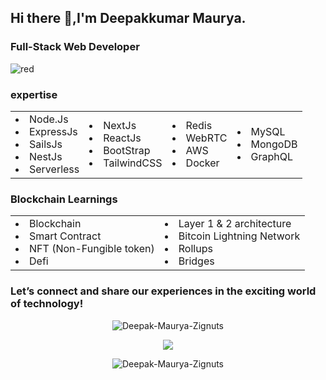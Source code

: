 ## Hi there 👋,I'm Deepakkumar Maurya.
### Full-Stack Web Developer
![red](https://komarev.com/ghpvc/?username=Deepak-Maurya-Zignuts&color=red)
### expertise 
<table>
  <tr>
    <td>
      <li>Node.Js</li>
      <li>ExpressJs</li>
      <li>SailsJs</li>
      <li>NestJs</li>
      <li>Serverless</li>
    </td>
    <td>
      <li>NextJs</li>
      <li>ReactJs</li>
      <li>BootStrap</li>
      <li>TailwindCSS</li>
    </td>
    <td>
      <li>Redis</li>
      <li>WebRTC</li>
      <li>AWS</li>
      <li>Docker</li>
    </td>
    <td>
      <li>MySQL</li>
      <li>MongoDB</li>
      <li>GraphQL</li>
    </td>
  </tr>
</table>  

### Blockchain Learnings
<table>
  <tr>
    <td>
      <li>Blockchain</li>
      <li>Smart Contract</li>
      <li>NFT (Non-Fungible token)</li>
      <li>Defi</li>
    </td>
    <td>
      <li>Layer 1 & 2 architecture</li>
      <li>Bitcoin Lightning Network</li>
      <li>Rollups</li>
      <li>Bridges</li>
    </td>
  </tr>
</table> 

### Let’s connect and share our experiences in the exciting world of technology!

<p align="center"><img align="center" src="https://github-readme-stats.vercel.app/api?username=Deepak-Maurya-Zignuts&show_icons=true&theme=dracula" alt="Deepak-Maurya-Zignuts" /></p>

<p align="center"><img align="center" src="https://github-readme-stats.vercel.app/api/top-langs/?username=Deepak-Maurya-Zignuts&layout=compact&theme=dracula&langs_count=100" /></p>

<p align="center"><img align="center" src="https://github-readme-streak-stats.herokuapp.com/?user=Deepak-Maurya-Zignuts&theme=radical" alt="Deepak-Maurya-Zignuts" /></p>
